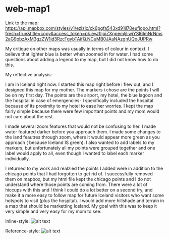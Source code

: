 # web-map1
Link to the map:
https://api.mapbox.com/styles/v1/ezizic/ck6pgfa543xd91il70eufiopo.html?fresh=true&title=copy&access_token=pk.eyJ1IjoiZXppemljIiwiYSI6ImNrNms2aG9pbzAxM3gzZW1jd3RzcTgybTAifQ.NCuMB0JAaNAzgnUQoJUPRw


My critique on other maps was usually in terms of colour in context. I believe that lighter blue is better when zoomed in for water. I had some questions about adding a legend to my map, but I did not know how to do this. 




My reflective analysis:

  I am in Iceland right now. I started this map right before i flew out, and I designed this map for my mother. The markers i chose are the points I will be on my first day. The points are the airport, my hotel, the blue lagoon and the hospital in case of emergencies- I specifically included the hospital because of its proximity to my hotel to ease her worries. I kept the map fairly simple because there were few important points and my mom would not care about the rest. 
  
 I made several zoom features that would not be confusing to her. I made water featured darker before you approach them. I made some changes to the land feautres through zoom, where it would appear more green as you approach ( because Iceland IS green). I also wanted to add labels to my markers, but unfortunately all my points were grouped together and one label would apply to all, even though I wanted to label each marker individually.
  
  I returned to my work and realzied the points I added were in addition to the chicago points that I had forgotten to get rid of. I successfully removed them on mapbox, but my html file kept the chicago points and I do not understand where those points are coming from. There were a lot of hiccups with this and I think I could do a lot better on a second try, and make it a more easy to follow map for future Iceland visitors who want some hotspots to visit (plus the hospital). I would add more hillshade and terrain in a map that should be marketting Iceland. My goal with this was to keep it very simple and very easy for my mom to see.
  
  
  
  Inline-style: 
![alt text](https://github.com/adam-p/markdown-here/raw/master/src/common/images/MapScreenshot1.png "MapScreenshot1")

Reference-style: 
![alt text][logo]

[logo]: https://github.com/adam-p/markdown-here/raw/master/src/common/images/MapScreenshot1.png "MapScreenshot1"
